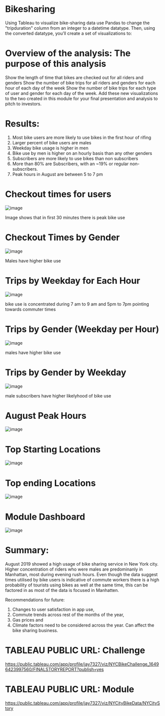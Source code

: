 # Bikesharing
Using Tableau to visualize bike-sharing data
use Pandas to change the "tripduration" column from an integer to a datetime datatype. Then, using the converted datatype, you’ll create a set of visualizations to:

# Overview of the analysis: The purpose of this analysis
Show the length of time that bikes are checked out for all riders and genders
Show the number of bike trips for all riders and genders for each hour of each day of the week
Show the number of bike trips for each type of user and gender for each day of the week.
Add these new visualizations to the two created in this module for your final presentation and analysis to pitch to investors.

# Results:
1. Most bike users are more likely to use bikes in the first hour of rifing
2. Larger percent of bike users are males
3. Weekday bike usage is higher in men
4. Bike use by men is higher on an hourly basis than any other genders
5. Subscribers are more likely to use bikes than non subscribers
6. More than 80% are Subscribers, with an ~19% or regular non-subscribers.
7. Peak hours in August are between 5 to 7 pm

# Checkout times for users

![image](https://user-images.githubusercontent.com/96351897/162660271-4a4019f5-2367-4a65-9f20-ddfb1578d6f0.png)

Image shows that in first 30 minutes there is peak bike use

# Checkout Times by Gender

![image](https://user-images.githubusercontent.com/96351897/162660354-7918e3c7-9daa-4975-8ef5-8f06b37c3794.png)

Males have higher bike use



# Trips by Weekday for Each Hour

![image](https://user-images.githubusercontent.com/96351897/162660425-51fab5c8-1674-4fc8-9de0-4251aaaf32f3.png)

bike use is concentrated during 7 am to 9 am and 5pm to 7pm pointing towards commuter times


# Trips by Gender (Weekday per Hour) 

![image](https://user-images.githubusercontent.com/96351897/162660468-c51e746e-6c20-45b1-b8ef-a680efacc691.png)

males have higher bike use


# Trips by Gender by Weekday

![image](https://user-images.githubusercontent.com/96351897/162660514-87c53d5b-9d3e-40a3-b921-e64ae821736b.png)

male subscribers have higher likelyhood of bike use

# August Peak Hours

![image](https://user-images.githubusercontent.com/96351897/162660600-dda5b20f-c9af-423e-8f20-247f2ee420dc.png)

# Top Starting Locations

![image](https://user-images.githubusercontent.com/96351897/162660681-4fcfec4b-88f2-4cfb-b1c9-1df6a2811d6d.png)


# Top ending Locations

![image](https://user-images.githubusercontent.com/96351897/162660700-ed803da4-2668-4364-a4fc-81923557960f.png)


# Module Dashboard

![image](https://user-images.githubusercontent.com/96351897/162660720-ac3efc35-98cf-4594-bd27-e8a1fb2d78c1.png)




# Summary:

August 2019 showed a high usage of bike sharing service in New York city.
Higher concentration of riders who were males are predominanly in Manhattan, most during evening rush hours. 
Even though the data suggest times utilised by bike users is indicative of commute workers there is a high probability of tourists using bikes as well at the same time, this can be factored in as most of the data is focused in Manhatten.

Recommendations for future:
1. Changes to user satisfaction in app use, 
2. Commute trends across rest of the months of the year,
3. Gas prices and 
4. Climate factors need to be considered across the year. 
Can affect the bike sharing business.


# TABLEAU PUBLIC URL: Challenge
https://public.tableau.com/app/profile/jay7327/viz/NYCBikeChallenge_16496423997560/FINALSTORYREPORT?publish=yes



# TABLEAU PUBLIC URL: Module
https://public.tableau.com/app/profile/jay7327/viz/NYCityBikeData/NYCityStory









